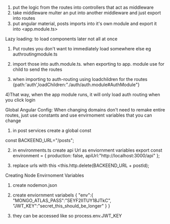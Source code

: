 1) put the logic from the routes into controllers that act as middleware
2) take middleware multer an put into another middleware and just export into routes
3) put angular material, posts imports into it's own module and export it into <app.module.ts>




Lazy loading: to load components later not all at once
1) Put routes you don't want to immediately load somewhere else eg authroutingmodule.ts
2) import those into auth.module.ts. when exporting to app. module use for child to send the routes

3) when importing to auth-routing using loadchildren for the routes  {path:'auth',loadChildren:"./auth/auth.module#AuthModule"}

4)That way, when the app module runs, it will only load auth routing when you click login


Global Angular Config:
When changing domains don't need to remake entire routes, just use constants and use envirnoment variables that you can change

1) in post services create a global const

const BACKEEND_URL="/posts";


2)  in environments.ts  create api Url as enviornment variables
export const environment = {
  production: false,
  apiUrl:"http://localhost:3000/api"
};

3) replace urls with this
<this.http.delete(BACKEEND_URL + postId);




Creating Node Envirnoment Variables

1) create nodemon.json
2) create enviornment variabels 
{
  "env":{
    "MONGO_ATLAS_PASS":"SEYF2IITUY18JTkC",
    "JWT_KEY":"secret_this_should_be_longer"
  }
}


3) they can be accessed like so
        process.env.JWT_KEY
